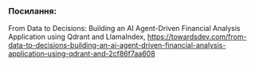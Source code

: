 

### Посилання:
From Data to Decisions: Building an AI Agent-Driven Financial Analysis Application using Qdrant and LlamaIndex, https://towardsdev.com/from-data-to-decisions-building-an-ai-agent-driven-financial-analysis-application-using-qdrant-and-2cf86f7aa608

